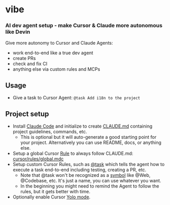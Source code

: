 # vibe

### AI dev agent setup - make Cursor & Claude more autonomous like Devin

Give more autonomy to Cursor and Claude Agents:
- work end-to-end like a true dev agent
- create PRs
- check and fix CI
- anything else via custom rules and MCPs

## Usage

- Give a task to Cursor Agent: `@task Add i18n to the project`

## Project setup

- Install [Claude Code](https://docs.anthropic.com/en/docs/agents-and-tools/claude-code/overview) and initialize to create [CLAUDE.md](CLAUDE.md) containing project guidelines, commands, etc.
  - This is optional but it will auto-generate a good starting point for your project. Alternatively you can use README, docs, or anything else.
- Setup a global Cursor [Rule](https://docs.cursor.com/context/rules-for-ai) to always follow CLAUDE.md: [cursor/rules/global.mdc](.cursor/rules/global.mdc)
- Setup custom Cursor Rules, such as [@task](.cursor/rules/task.mdc) which tells the agent how to execute a task end-to-end including testing, creating a PR, etc.
  - Note that @task won't be recognized as a [symbol](https://docs.cursor.com/context/@-symbols/overview) like @Web, @Codebase, etc. It's just a name, you can use whatever you want.
  - In the beginning you might need to remind the Agent to follow the rules, but it gets better with time.
- Optionally enable Cursor [Yolo mode](https://docs.cursor.com/chat/agent#yolo-mode).
